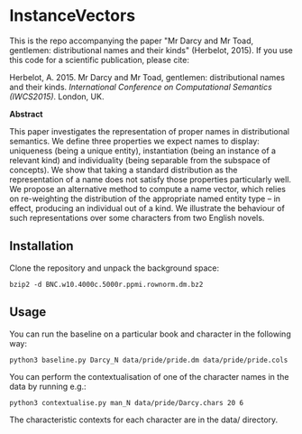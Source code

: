 # InstanceVectors

This is the repo accompanying the paper "Mr Darcy and Mr Toad, gentlemen: distributional names and their kinds" (Herbelot, 2015). If you use this code for a scientific publication, please cite:

Herbelot, A. 2015. Mr Darcy and Mr Toad, gentlemen: distributional names and their kinds. *International Conference on Computational Semantics (IWCS2015)*. London, UK.

**Abstract**

This paper investigates the representation of proper names in distributional semantics. We define
three properties we expect names to display: uniqueness (being a unique entity), instantiation (being
an instance of a relevant kind) and individuality (being separable from the subspace of concepts).
We show that taking a standard distribution as the representation of a name does not satisfy those
properties particularly well. We propose an alternative method to compute a name vector, which
relies on re-weighting the distribution of the appropriate named entity type – in effect, producing an
individual out of a kind. We illustrate the behaviour of such representations over some characters
from two English novels.

## Installation

Clone the repository and unpack the background space:

`bzip2 -d BNC.w10.4000c.5000r.ppmi.rownorm.dm.bz2`

## Usage

You can run the baseline on a particular book and character in the following way:

`python3 baseline.py Darcy_N data/pride/pride.dm data/pride/pride.cols`

You can perform the contextualisation of one of the character names in the data by running e.g.:

`python3 contextualise.py man_N data/pride/Darcy.chars 20 6`

The characteristic contexts for each character are in the data/ directory.
